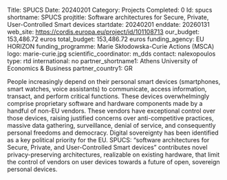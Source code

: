 Title: SPUCS
Date:  20240201
Category: Projects
Completed: 0
Id: spucs
shortname: SPUCS
projtitle: Software architectures for Secure, Private, User-Controlled Smart devices
startdate:  20240201
enddate: 20260131
web_site:  https://cordis.europa.eu/project/id/101108713
our_budget: 	153,486.72 euros
total_budget: 153,486.72 euros
funding_agency: EU HORIZON
funding_programme: Marie Skłodowska-Curie Actions (MSCA)
logo: marie-curie.jpg
scientific_coordinator: m_dds
contact: nalexopoulos
type: rtd
international: no
partner_shortname1: Athens University of Economics & Business
partner_country1: GR

People increasingly depend on their personal smart devices (smartphones, smart watches, voice assistants) to communicate,
access information, transact, and perform critical functions. These devices overwhelmingly comprise proprietary software
and hardware components made by a handful of non-EU vendors. These vendors have exceptional control over those devices,
raising justified concerns over anti-competitive practices, massive data gathering, surveillance, denial of service, and
consequently personal freedoms and democracy. Digital sovereignty has been identified as a key political priority for the
EU. SPUCS: “software architectures for Secure, Private, and User-Controlled Smart devices” contributes novel
privacy-preserving architectures, realizable on existing hardware, that limit the control of vendors on user devices towards
a future of open, sovereign personal devices.
